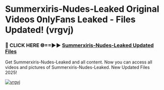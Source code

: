 # Summerxiris-Nudes-Leaked Original Videos 0nlyFans Leaked - Files Updated! (vrgvj)

<h3>🔴 CLICK HERE 🌐==►► <a href="https://tinyurl.com/4mcuefdz" rel="nofollow">Summerxiris-Nudes-Leaked Updated Files</a></h3>

Get Summerxiris-Nudes-Leaked and all content. Now you can access all videos and pictures of Summerxiris-Nudes-Leaked. New Updated Files 2025!

[![vrgvj](https://i.imgur.com/StAQSOY.gif)](https://tinyurl.com/4mcuefdz)
